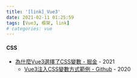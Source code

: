 ```yaml
---
title: '[link]_Vue3'
date: 2021-02-11 01:25:59
tags: [Vue3, 框架, link]
# categories: vue
---
```


#### CSS
  - [為什麼Vue3選擇了CSS變數 - 掘金](https://juejin.cn/post/6916298446638940173) - 2021
    - [Vue3注入CSS變數方式範例 - Github](https://juejin.cn/post/6916298446638940173) - 2020

